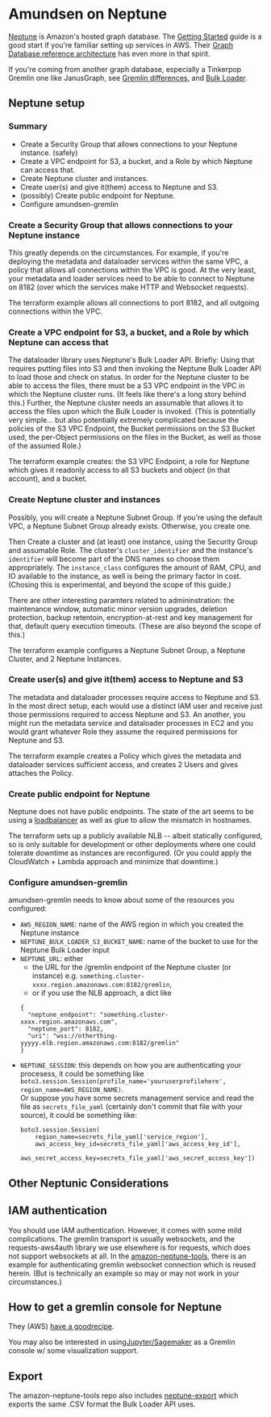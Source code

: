 # Amundsen on Neptune

[Neptune](https://aws.amazon.com/neptune/) is Amazon's hosted graph database.  The [Getting
Started](https://docs.aws.amazon.com/neptune/latest/userguide/get-started.html) guide is a good
start if you're familiar setting up services in AWS.  Their [Graph Database reference
architecture](https://github.com/aws-samples/aws-dbs-refarch-graph) has even more in that spirit.

If you're coming from another graph database, especially a Tinkerpop Gremlin one like JanusGraph,
see [Gremlin differences](
https://docs.aws.amazon.com/neptune/latest/userguide/access-graph-gremlin-differences.html), and
[Bulk Loader](https://docs.aws.amazon.com/neptune/latest/userguide/bulk-load.html).  


## Neptune setup 

### Summary

* Create a Security Group that allows connections to your Neptune instance.  (safely)
* Create a VPC endpoint for S3, a bucket, and a Role by which Neptune can access that.
* Create Neptune cluster and instances.
* Create user(s) and give it(them) access to Neptune and S3.
* (possibly) Create public endpoint for Neptune.
* Configure amundsen-gremlin


### Create a Security Group that allows connections to your Neptune instance

This greatly depends on the circumstances.  For example, if you're deploying the metadata and
dataloader services within the same VPC, a policy that allows all connections within the VPC is
good.  At the very least, your metadata and loader services need to be able to connect to Neptune on
8182 (over which the services make HTTP and Websocket requests).

The terraform example allows all connections to port 8182, and all outgoing connections within the
VPC.

### Create a VPC endpoint for S3, a bucket, and a Role by which Neptune can access that

The dataloader library uses Neptune's Bulk Loader API.  Briefly: Using that requires putting files
into S3 and then invoking the Neptune Bulk Loader API to load those and check on status.  In order
for the Neptune cluster to be able to access the files, there must be a S3 VPC endpoint in the VPC
in which the Neptune cluster runs.  (It feels like there's a long story behind this.)  Further,
the Neptune cluster needs an assumable that allows it to access the files upon which the Bulk
Loader is invoked.  (This is potentially very simple... but also potentially extremely complicated
because the policies of the S3 VPC Endpoint, the Bucket permissions on the S3 Bucket used, the
per-Object permissions on the files in the Bucket, as well as those of the assumed Role.)

The terraform example creates: the S3 VPC Endpoint, a role for Neptune which gives it readonly
access to all S3 buckets and object (in that account), and a bucket.

### Create Neptune cluster and instances

Possibly, you will create a Neptune Subnet Group.  If you're using the default VPC, a Neptune
Subnet Group already exists.  Otherwise, you create one. 

Then Create a cluster and (at least) one instance, using the Security Group and assumable Role.
The cluster's `cluster_identifier` and the instance's `identifier` will become part of the DNS
names so choose them appropriately.  The `instance_class` configures the amount of RAM, CPU, and
IO available to the instance, as well is being the primary factor in cost.  (Chosing this is
experimental, and beyond the scope of this guide.)  

There are other interesting paramters related to admininstration: the maintenance window,
automatic minor version upgrades, deletion protection, backup retentoin, encryption-at-rest and
key management for that, default query execution timeouts.  (These are also beyond the scope of
this.)


The terraform example configures a Neptune Subnet Group, a Neptune Cluster, and 2 Neptune Instances.


### Create user(s) and give it(them) access to Neptune and S3

The metadata and dataloader processes require access to Neptune and S3.  In the most direct setup,
each would use a distinct IAM user and receive just those permissions required to access Neptune
and S3.  An another, you might run the metadata service and dataloader processes in EC2 and you
would grant whatever Role they assume the required permissions for Neptune and S3.

The terraform example creates a Policy which gives the metadata and dataloader services sufficient
access, and creates 2 Users and gives attaches the Policy.


### Create public endpoint for Neptune

Neptune does not have public endpoints.  The state of the art seems to be using
a [loadbalancer](
https://github.com/aws-samples/aws-dbs-refarch-graph/tree/master/src/connecting-using-a-load-balancer)
as well as glue to allow the mismatch in hostnames.


The terraform sets up a publicly available NLB -- albeit statically configured, so is only suitable
for development or other deployments where one could tolerate downtime as instances are
reconfigured.  (Or you could apply the CloudWatch + Lambda approach and minimize that downtime.)


### Configure amundsen-gremlin

amundsen-gremlin needs to know about some of the resources you configured:

* `AWS_REGION_NAME`: name of the AWS region in which you created the Neptune instance
* `NEPTUNE_BULK_LOADER_S3_BUCKET_NAME`: name of the bucket to use for the Neptune Bulk Loader input
* `NEPTUNE_URL`: either 
  * the URL for the /gremlin endpoint of the Neptune cluster (or instance)
    e.g. `something.cluster-xxxx.region.amazonaws.com:8182/gremlin`, 
  * or if you use the NLB approach, a dict like 
  ```
  {
    "neptune_endpoint": "something.cluster-xxxx.region.amazonaws.com",
    "neptune_port": 8182,
    "uri": "wss://otherthing-yyyyy.elb.region.amazonaws.com:8182/gremlin"
  }  
  ```
* `NEPTUNE_SESSION`: this depends on how you are authenticating your procesess, it could be
  something like ```
  boto3.session.Session(profile_name='youruserprofilehere',
  region_name=AWS_REGION_NAME)```.  
  Or suppose you have some secrets management service and read the file as `secrets_file_yaml` 
  (certainly don't commit that file with your source), it could be something like:
  ```
  boto3.session.Session(
      region_name=secrets_file_yaml['service_region'],
      aws_access_key_id=secrets_file_yaml['aws_access_key_id'],
      aws_secret_access_key=secrets_file_yaml['aws_secret_access_key'])
  ```


## Other Neptunic Considerations


## IAM authentication

You should use IAM authentication.  However, it comes with some mild complications.  The gremlin
transport is usually websockets, and the requests-aws4auth library we use elsewhere is for requests,
which does not support websockets at all.  In the [amazon-neptune-tools](
https://github.com/awslabs/amazon-neptune-tools/tree/master/neptune-python-utils), there is an
example for authenticating gremlin websocket connection which is reused herein.  (But is technically
an example so may or may not work in your circumstances.)


## How to get a gremlin console for Neptune

They (AWS) [have a goodrecipe](
https://docs.aws.amazon.com/neptune/latest/userguide/iam-auth-connecting-gremlin-java.html).

You may also be interested in using[Jupyter/Sagemaker](
https://aws.amazon.com/blogs/database/analyze-amazon-neptune-graphs-using-amazon-sagemaker-jupyter-notebooks/)
as a Gremlin console w/ some visualization support.


## Export 

The amazon-neptune-tools repo also includes [neptune-export](
https://github.com/awslabs/amazon-neptune-tools/tree/master/neptune-export) which exports the same
.CSV format the Bulk Loader API uses.
